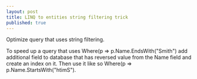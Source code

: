 ```yaml
---
layout: post
title: LINQ to entities string filtering trick
published: true
---
```

Optimize query that uses string filtering.

To speed up a query that uses Where(p => p.Name.EndsWith("Smith") add additional field to database that has reversed value from the Name field and create an index on it. Then use it like so Where(p => p.Name.StartsWith("htimS").
